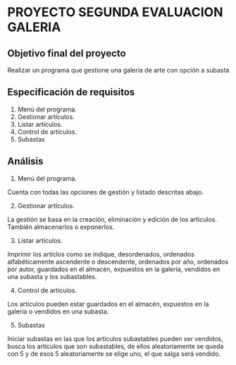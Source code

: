 # PROYECTO SEGUNDA EVALUACION GALERIA

## Objetivo final del proyecto
Realizar un programa que gestione una galería de arte con opción a subasta

## Especificación de requisitos

1. Menú del programa.
2. Gestionar artículos.
3. Listar artículos.
4. Control de artículos.
5. Subastas

## Análisis

1. Menú del programa.
   
Cuenta con todas las opciones de gestión y listado descritas abajo.

2. Gestionar artículos.
   
La gestión se basa en la creación, eliminación y edición de los artículos. También almacenarlos o exponerlos.

3. Listar artículos.

Imprimir los artíclos como se indique, desordenados, ordenados alfabéticamente ascendente o descendente, ordenados por año, ordenados por autor, guardados en el almacén, expuestos en la galería, vendidos en una subasta y los subastables.

4. Control de artículos.

Los artículos pueden estar guardados en el almacén, expuestos en la galería o vendidos en una subasta.

5. Subastas

Iniciar subastas en las que los artículos subastables pueden ser vendidos, busca los artículos que son subastables, de ellos aleatoriamente se queda con 5 y de esos 5 aleatoriamente se elige uno, el que salga será vendido.
